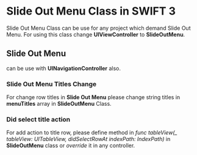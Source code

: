 # Slide Out Menu Class in SWIFT 3

Slide Out Menu Class can be use for any project which demand Slide Out Menu. For using this class change **UIViewController** to **SlideOutMenu**.

## Slide Out Menu 
can be use with **UINavigationController** also.

### Slide Out Menu Titles Change
For change row titles in **Slide Out Menu** please change string titles in **menuTitles** array in **SlideOutMenu** Class.

### Did select title action
For add action to title row, please define method in *func tableView(_ tableView: UITableView, didSelectRowAt indexPath: IndexPath)* in **SlideOutMenu** class or *override* it in any controller.
